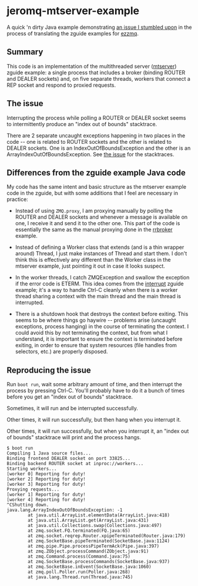 # jeromq-mtserver-example

A quick 'n dirty Java example demonstrating [an issue I stumbled
upon][the-issue] in the process of
translating the zguide examples for
[ezzmq](https://github.com/daveyarwood/ezzmq).

## Summary

This code is an implementation of the multithreaded server
([mtserver](http://zguide.zeromq.org/java:mtserver)) zguide example: a single
process that includes a broker (binding ROUTER and DEALER sockets) and, on five
separate threads, workers that connect a REP socket and respond to proxied
requests.

## The issue

Interrupting the process while polling a ROUTER or DEALER socket seems to
intermittently produce an "index out of bounds" stacktrace.

There are 2 separate uncaught exceptions happening in two places in the code --
one is related to ROUTER sockets and the other is related to DEALER sockets.
One is an IndexOutOfBoundsException and the other is an
ArrayIndexOutOfBoundsException. See [the issue][the-issue] for the stacktraces.

## Differences from the zguide example Java code

My code has the same intent and basic structure as the mtserver example code in
the zguide, but with some additions that I feel are necessary in practice:

* Instead of using `ZMQ.proxy`, I am proxying manually by polling the ROUTER and
DEALER sockets and whenever a message is available on one, I receive it and send
it to the other one. This part of the code is essentially the same as the
manual proxying done in the [rrbroker](http://zguide.zeromq.org/java:rrbroker) example.

* Instead of defining a Worker class that extends (and is a thin wrapper
around) Thread, I just make instances of Thread and start them. I don't think
this is effectively any different than the Worker class in the mtserver example,
just pointing it out in case it looks suspect.

* In the worker threads, I catch ZMQException and swallow the exception if the
error code is ETERM. This idea comes from the
[interrupt](http://zguide.zeromq.org/java:interrupt) zguide example; it's a way
to handle Ctrl-C cleanly when there is a worker thread sharing a context with
the main thread and the main thread is interrupted.

* There is a shutdown hook that destroys the context before exiting. This seems to
be where things go haywire -- problems arise (uncaught exceptions, process
hanging) in the course of terminating the context. I could avoid this by not
terminating the context, but from what I understand, it is important to ensure
the context is terminated before exiting, in order to ensure that system
resources (file handles from selectors, etc.) are properly disposed.

## Reproducing the issue

Run `boot run`, wait some arbitrary amount of time, and then interrupt the
process by pressing Ctrl-C. You'll probably have to do it a bunch of times
before you get an "index out of bounds" stacktrace.

Sometimes, it will run and be interrupted successfully.

Other times, it will run successfully, but then hang when you interrupt it.

Other times, it will run successfully, but when you interrupt it, an "index out
of bounds" stacktrace will print and the process hangs.

```
$ boot run
Compiling 1 Java source files...
Binding frontend DEALER socket on port 33825...
Binding backend ROUTER socket at inproc://workers...
Starting workers...
[worker 0] Reporting for duty!
[worker 2] Reporting for duty!
[worker 3] Reporting for duty!
Proxying requests...
[worker 1] Reporting for duty!
[worker 4] Reporting for duty!
^CShutting down.
java.lang.ArrayIndexOutOfBoundsException: -1
        at java.util.ArrayList.elementData(ArrayList.java:418)
        at java.util.ArrayList.get(ArrayList.java:431)
        at java.util.Collections.swap(Collections.java:497)
        at zmq.socket.FQ.terminated(FQ.java:65)
        at zmq.socket.reqrep.Router.xpipeTerminated(Router.java:179)
        at zmq.SocketBase.pipeTerminated(SocketBase.java:1124)
        at zmq.pipe.Pipe.processPipeTermAck(Pipe.java:397)
        at zmq.ZObject.processCommand(ZObject.java:91)
        at zmq.Command.process(Command.java:75)
        at zmq.SocketBase.processCommands(SocketBase.java:937)
        at zmq.SocketBase.inEvent(SocketBase.java:1060)
        at zmq.poll.Poller.run(Poller.java:268)
        at java.lang.Thread.run(Thread.java:745)
```

[the-issue]: http://zguide.zeromq.org/java:mtserver
